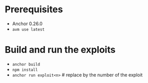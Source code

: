 # Prerequisites
- Anchor 0.26.0
- `avm use latest`

# Build and run the exploits
- `anchor build`
- `npm install`
- `anchor run exploit<n>` # replace <n> by the number of the exploit
